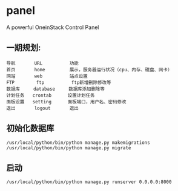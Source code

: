 # panel
A powerful OneinStack Control Panel
## 一期规划:
```
导航       URL          功能
首页       home         展示，服务器运行状况（cpu、内存、磁盘、网卡）
网站       web          站点设置
FTP        ftp          ftp新增删除修改等
数据库     database     数据库添加删除等
计划任务   crontab      设置计划任务
面板设置   setting      面板端口，用户名、密码修改
退出       logout       退出
```

## 初始化数据库
```
/usr/local/python/bin/python manage.py makemigrations
/usr/local/python/bin/python manage.py migrate
```
## 启动
```
/usr/local/python/bin/python manage.py runserver 0.0.0.0:8000
```

